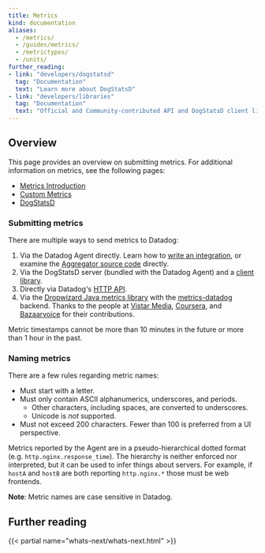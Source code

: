 ```yaml
---
title: Metrics
kind: documentation
aliases:
  - /metrics/
  - /guides/metrics/
  - /metrictypes/
  - /units/
further_reading:
- link: "developers/dogstatsd"
  tag: "Documentation"
  text: "Learn more about DogStatsD"
- link: "developers/libraries"
  tag: "Documentation"
  text: "Official and Community-contributed API and DogStatsD client libraries"
---
```


## Overview

This page provides an overview on submitting metrics. For additional information on metrics, see the following pages:

* [Metrics Introduction][1]
* [Custom Metrics][2]
* [DogStatsD][3]

### Submitting metrics

There are multiple ways to send metrics to Datadog:

1. Via the Datadog Agent directly. Learn how to [write an integration][4], or examine the [Aggregator source code][5] directly.
2. Via the DogStatsD server (bundled with the Datadog Agent) and a [client library][6].
3. Directly via Datadog's [HTTP API][7].
4. Via the [Dropwizard Java metrics library][8] with the [metrics-datadog][9] backend. Thanks to the people at [Vistar Media][10], [Coursera][11], and [Bazaarvoice][12] for their contributions.

<div class="alert alert-warning">
Metric timestamps cannot be more than 10 minutes in the future or more than 1 hour in the past.
</div>

### Naming metrics

There are a few rules regarding metric names:

* Must start with a letter.
* Must only contain ASCII alphanumerics, underscores, and periods.
  * Other characters, including spaces, are converted to underscores.
  * Unicode is _not_ supported.
* Must not exceed 200 characters. Fewer than 100 is preferred from a UI perspective.

Metrics reported by the Agent are in a pseudo-hierarchical dotted format (e.g. `http.nginx.response_time`). The hierarchy is neither enforced nor interpreted, but it can be used to infer things about servers. For example, if `hostA` and `hostB` are both reporting `http.nginx.*` those must be web frontends.

**Note**: Metric names are case sensitive in Datadog.

## Further reading

{{< partial name="whats-next/whats-next.html" >}}


[1]: /graphing/metrics/introduction
[2]: /developers/metrics/custom_metrics
[3]: /developers/dogstatsd
[4]: /developers/integrations
[5]: https://github.com/DataDog/dd-agent/blob/master/aggregator.py
[6]: /developers/libraries
[7]: /api
[8]: https://github.com/dropwizard/metrics
[9]: https://github.com/coursera/metrics-datadog
[10]: http://www.vistarmedia.com
[11]: https://www.coursera.org
[12]: http://www.bazaarvoice.com
